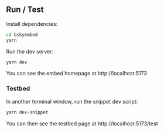 ## Run / Test

Install dependencies:

```bash
cd bskyembed
yarn
```

Run the dev server:

```bash
yarn dev
```

You can see the embed homepage at http://localhost:5173

### Testbed

In another terminal window, run the snippet dev script:

```bash
yarn dev-snippet
```

You can then see the testbed page at http://localhost:5173/test
